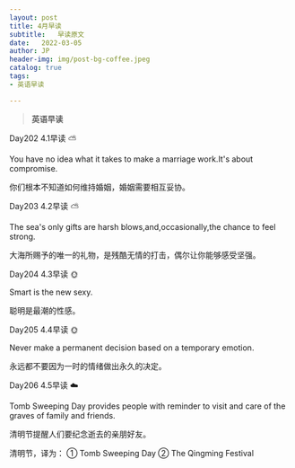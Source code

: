 ```yaml
---
layout: post
title: 4月早读
subtitle:   早读原文
date:   2022-03-05
author: JP
header-img: img/post-bg-coffee.jpeg
catalog: true
tags:
- 英语早读

---
```


>  **英语早读**

Day202 4.1早读 ⛅ 

You have no idea what it takes to make a marriage work.It's about compromise.

你们根本不知道如何维持婚姻，婚姻需要相互妥协。

Day203 4.2早读 ⛅

The sea's only gifts are harsh blows,and,occasionally,the chance to feel strong.

大海所赐予的唯一的礼物，是残酷无情的打击，偶尔让你能够感受坚强。

Day204 4.3早读 🌞

Smart is the new sexy.

聪明是最潮的性感。

Day205 4.4早读 🌞

Never make a permanent decision based on a temporary emotion.

永远都不要因为一时的情绪做出永久的决定。

Day206 4.5早读 ☁️

Tomb Sweeping Day provides people with reminder to visit and care of the graves of family and friends.

清明节提醒人们要纪念逝去的亲朋好友。

清明节，译为：
① Tomb Sweeping Day
② The Qingming Festival
